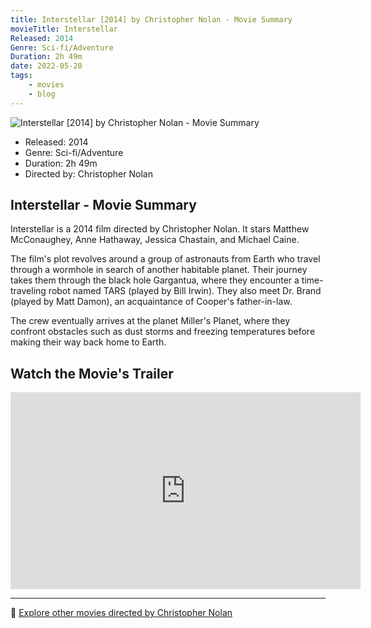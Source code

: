 ```yaml
---
title: Interstellar [2014] by Christopher Nolan - Movie Summary
movieTitle: Interstellar
Released: 2014
Genre: Sci-fi/Adventure
Duration: 2h 49m
date: 2022-05-20
tags:
    - movies
    - blog
---
```


![Interstellar [2014] by Christopher Nolan - Movie Summary](/images/movie-interstellar.jpg)

- Released: 2014
- Genre: Sci-fi/Adventure
- Duration: 2h 49m
- Directed by: Christopher Nolan

## Interstellar - Movie Summary

Interstellar is a 2014 film directed by Christopher Nolan. It stars Matthew McConaughey, Anne Hathaway, Jessica Chastain, and Michael Caine.

The film's plot revolves around a group of astronauts from Earth who travel through a wormhole in search of another habitable planet. Their journey takes them through the black hole Gargantua, where they encounter a time-traveling robot named TARS (played by Bill Irwin). They also meet Dr. Brand (played by Matt Damon), an acquaintance of Cooper's father-in-law.

The crew eventually arrives at the planet Miller's Planet, where they confront obstacles such as dust storms and freezing temperatures before making their way back home to Earth.

## Watch the Movie's Trailer

<iframe width="560" height="315" src="https://www.youtube-nocookie.com/embed/zSWdZVtXT7E" title="YouTube video player" frameborder="0" allow="accelerometer; autoplay; clipboard-write; encrypted-media; gyroscope; picture-in-picture" allowfullscreen></iframe>

---

🍿 [Explore other movies directed by Christopher Nolan](/)